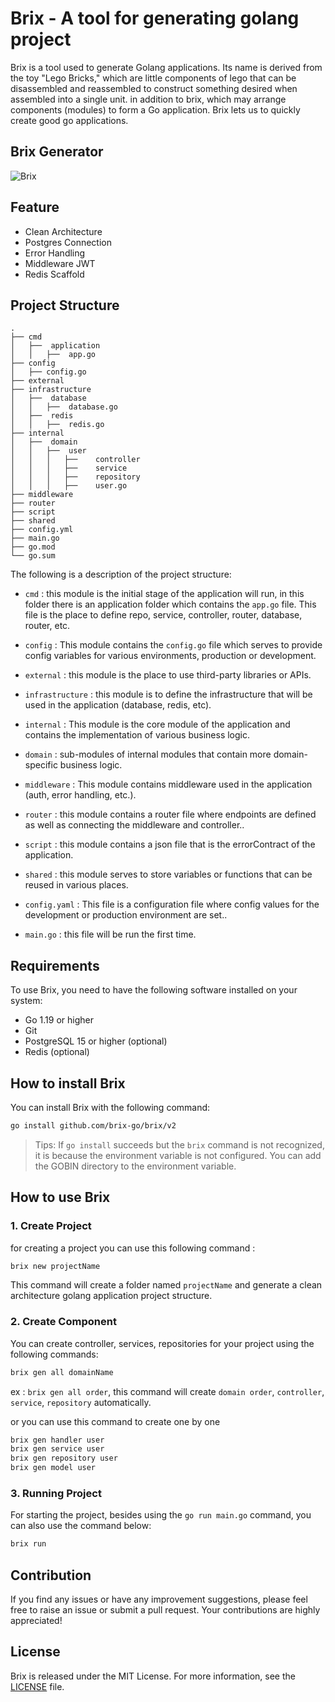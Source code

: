 # Brix - A tool for generating golang project

Brix is a tool used to generate Golang applications. Its name is derived from the toy "Lego Bricks," which are little components of lego that can be disassembled and reassembled to construct something desired when assembled into a single unit. in addition to brix, which may arrange components (modules) to form a Go application. Brix lets us to quickly create good go applications.

## Brix Generator
![Brix](https://res.cloudinary.com/dkkisw3mc/image/upload/v1698561463/brix_kio7rv.png)

## Feature
- Clean Architecture
- Postgres Connection
- Error Handling
- Middleware JWT
- Redis Scaffold

## Project Structure
```
.
├── cmd
│   ├──  application
│   │   ├──  app.go
├── config
│   ├── config.go
├── external
├── infrastructure
│   ├──  database
│   │   ├──  database.go
│   ├──  redis
│   │   ├──  redis.go
├── internal
│   ├──  domain
│   │   ├──  user
│   │   │   ├──    controller
│   │   │   ├──    service
│   │   │   ├──    repository
│   │   │   ├──    user.go
├── middleware
├── router
├── script
├── shared
├── config.yml
├── main.go
├── go.mod
└── go.sum
```
The following is a description of the project structure:
* `cmd` : this module is the initial stage of the application will run, in this folder there is an application folder which contains the `app.go` file. This file is the place to define repo, service, controller, router, database, router, etc.

* `config` : This module contains the `config.go` file which serves to provide config variables for various environments, production or development.

* `external` : this module is the place to use third-party libraries or APIs.

* `infrastructure` : this module is to define the infrastructure that will be used in the application (database, redis, etc).

* `internal` : This module is the core module of the application and contains the implementation of various business logic.

* `domain` : sub-modules of internal modules that contain more domain-specific business logic.

* `middleware` : This module contains middleware used in the application (auth, error handling, etc.).

* `router` : this module contains a router file where endpoints are defined as well as connecting the middleware and controller..

* `script` : this module contains a json file that is the errorContract of the application.

* `shared` : this module serves to store variables or functions that can be reused in various places.

* `config.yaml` : This file is a configuration file where config values for the development or production environment are set..

* `main.go` : this file will be run the first time.


## Requirements
To use Brix, you need to have the following software installed on your system:
* Go 1.19 or higher
* Git
* PostgreSQL 15 or higher (optional)
* Redis (optional)

## How to install Brix
You can install Brix with the following command:
```bash
go install github.com/brix-go/brix/v2
```
> Tips: If `go install` succeeds but the `brix` command is not recognized, it is because the environment variable is not configured. You can add the GOBIN directory to the environment variable.

## How to use Brix
### 1. Create Project
for creating a project you can use this following command :
```bash
brix new projectName
```
This command will create a folder named `projectName` and generate a clean architecture golang application project structure.

### 2. Create Component
You can create controller, services, repositories for your project using the following commands:
```bash
brix gen all domainName
```
ex : `brix gen all order`, this command will create `domain order`, `controller`, `service`, `repository` automatically.

or you can use this command to create one by one
```bash
brix gen handler user
brix gen service user
brix gen repository user
brix gen model user
```


### 3. Running Project
For starting the project, besides using the `go run main.go` command, you can also use the command below:
```bash
brix run
```

## Contribution
If you find any issues or have any improvement suggestions, please feel free to raise an issue or submit a pull request. Your contributions are highly appreciated!

## License
Brix is released under the MIT License. For more information, see the [LICENSE](https://github.com/brix-go/brix/blob/main/LICENSE) file.
